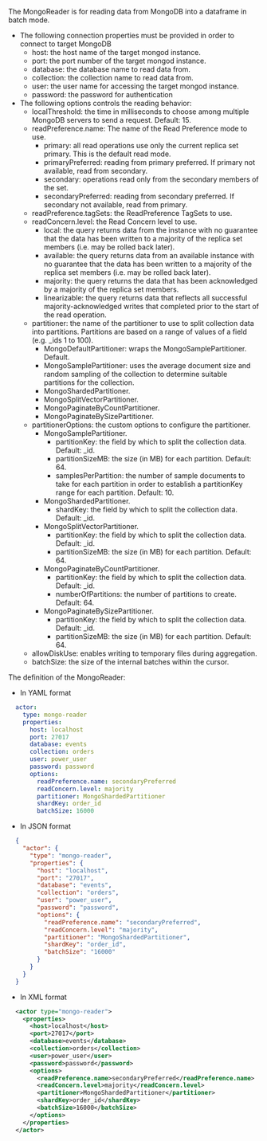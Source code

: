 The MongoReader is for reading data from MongoDB into a dataframe in batch mode.

- The following connection properties must be provided in order to connect to target MongoDB
    - host: the host name of the target mongod instance.
    - port: the port number of the target mongod instance.
    - database: the database name to read data from.
    - collection: the collection name to read data from.
    - user: the user name for accessing the target mongod instance.
    - password: the password for authentication
- The following options controls the reading behavior:
    - localThreshold: the time in milliseconds to choose among multiple MongoDB servers to send a request. Default: 15.
    - readPreference.name: The name of the Read Preference mode to use.
      - primary: all read operations use only the current replica set primary. This is the default read mode.
      - primaryPreferred: reading from primary preferred. If primary not available, read from secondary.
      - secondary: operations read only from the secondary members of the set.
      - secondaryPreferred: reading from secondary preferred. If secondary not available, read from primary.
    - readPreference.tagSets: the ReadPreference TagSets to use.
    - readConcern.level: the Read Concern level to use.
      - local: the query returns data from the instance with no guarantee that the data has been written to a majority of the replica set members (i.e. may be rolled back later).
      - available: the query returns data from an available instance with no guarantee that the data has been written to a majority of the replica set members (i.e. may be rolled back later).
      - majority: the query returns the data that has been acknowledged by a majority of the replica set members.
      - linearizable: the query returns data that reflects all successful majority-acknowledged writes that completed prior to the start of the read operation.
    - partitioner: the name of the partitioner to use to split collection data into partitions. Partitions are based on a range of values of a field (e.g. _ids 1 to 100).
      - MongoDefaultPartitioner: wraps the MongoSamplePartitioner. Default.
      - MongoSamplePartitioner: uses the average document size and random sampling of the collection to determine suitable partitions for the collection.
      - MongoShardedPartitioner.
      - MongoSplitVectorPartitioner.
      - MongoPaginateByCountPartitioner.
      - MongoPaginateBySizePartitioner.
    - partitionerOptions: the custom options to configure the partitioner.
      - MongoSamplePartitioner.
        - partitionKey: the field by which to split the collection data. Default: _id.
        - partitionSizeMB: the size (in MB) for each partition. Default: 64.
        - samplesPerPartition: the number of sample documents to take for each partition in order to establish a partitionKey range for each partition. Default: 10.
      - MongoShardedPartitioner.
        - shardKey: the field by which to split the collection data. Default: _id.
      - MongoSplitVectorPartitioner.
        - partitionKey: the field by which to split the collection data. Default: _id.
        - partitionSizeMB: the size (in MB) for each partition. Default: 64.
      - MongoPaginateByCountPartitioner.
        - partitionKey: the field by which to split the collection data. Default: _id.
        - numberOfPartitions: the number of partitions to create. Default: 64.
      - MongoPaginateBySizePartitioner.
        - partitionKey: the field by which to split the collection data. Default: _id.
        - partitionSizeMB: the size (in MB) for each partition. Default: 64.
    - allowDiskUse: enables writing to temporary files during aggregation.
    - batchSize: the size of the internal batches within the cursor.

The definition of the MongoReader:
- In YAML format
```yaml
  actor:
    type: mongo-reader
    properties:
      host: localhost
      port: 27017
      database: events
      collection: orders
      user: power_user
      password: password
      options:
        readPreference.name: secondaryPreferred
        readConcern.level: majority
        partitioner: MongoShardedPartitioner
        shardKey: order_id
        batchSize: 16000
```
- In JSON format
```json
  {
    "actor": {
      "type": "mongo-reader",
      "properties": {
        "host": "localhost",
        "port": "27017",
        "database": "events",
        "collection": "orders",
        "user": "power_user",
        "password": "password",
        "options": {
          "readPreference.name": "secondaryPreferred",
          "readConcern.level": "majority",
          "partitioner": "MongoShardedPartitioner",
          "shardKey": "order_id",
          "batchSize": "16000"
        }
      }
    }
  }
```
- In XML format
```xml
  <actor type="mongo-reader">
    <properties>
      <host>localhost</host>
      <port>27017</port>
      <database>events</database>
      <collection>orders</collection>
      <user>power_user</user>
      <password>password</password>
      <options>
        <readPreference.name>secondaryPreferred</readPreference.name>
        <readConcern.level>majority</readConcern.level>
        <partitioner>MongoShardedPartitioner</partitioner>
        <shardKey>order_id</shardKey>
        <batchSize>16000</batchSize>
      </options>
    </properties>
  </actor>
```